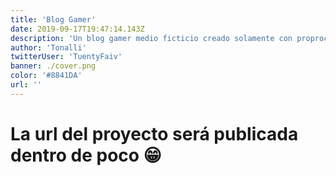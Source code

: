 ```yaml
---
title: 'Blog Gamer'
date: 2019-09-17T19:47:14.143Z
description: 'Un blog gamer medio ficticio creado solamente con proprocesadores, se uso PUG para el HTML y SASS para el CSS.'
author: 'Tonalli'
twitterUser: 'TuentyFaiv'
banner: ./cover.png
color: '#8841DA'
url: ''
---
```


# La url del proyecto será publicada dentro de poco 😁